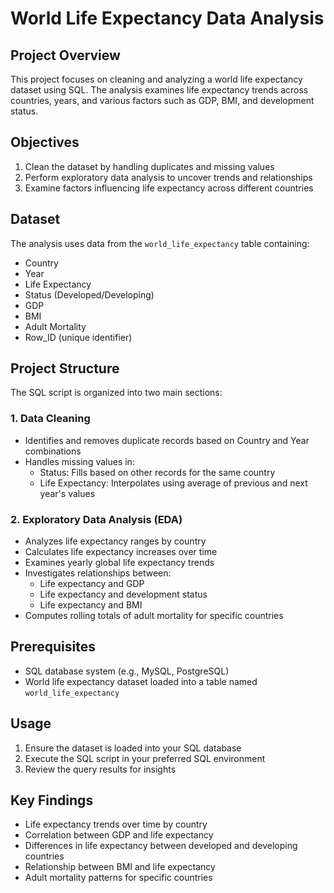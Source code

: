 # World Life Expectancy Data Analysis

## Project Overview
This project focuses on cleaning and analyzing a world life expectancy dataset using SQL. The analysis examines life expectancy trends across countries, years, and various factors such as GDP, BMI, and development status.

## Objectives
1. Clean the dataset by handling duplicates and missing values
2. Perform exploratory data analysis to uncover trends and relationships
3. Examine factors influencing life expectancy across different countries

## Dataset
The analysis uses data from the `world_life_expectancy` table containing:
- Country
- Year
- Life Expectancy
- Status (Developed/Developing)
- GDP
- BMI
- Adult Mortality
- Row_ID (unique identifier)

## Project Structure
The SQL script is organized into two main sections:

### 1. Data Cleaning
- Identifies and removes duplicate records based on Country and Year combinations
- Handles missing values in:
  - Status: Fills based on other records for the same country
  - Life Expectancy: Interpolates using average of previous and next year's values

### 2. Exploratory Data Analysis (EDA)
- Analyzes life expectancy ranges by country
- Calculates life expectancy increases over time
- Examines yearly global life expectancy trends
- Investigates relationships between:
  - Life expectancy and GDP
  - Life expectancy and development status
  - Life expectancy and BMI
- Computes rolling totals of adult mortality for specific countries

## Prerequisites
- SQL database system (e.g., MySQL, PostgreSQL)
- World life expectancy dataset loaded into a table named `world_life_expectancy`

## Usage
1. Ensure the dataset is loaded into your SQL database
2. Execute the SQL script in your preferred SQL environment
3. Review the query results for insights

## Key Findings
- Life expectancy trends over time by country
- Correlation between GDP and life expectancy
- Differences in life expectancy between developed and developing countries
- Relationship between BMI and life expectancy
- Adult mortality patterns for specific countries

